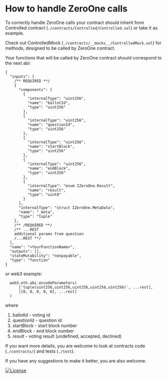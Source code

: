 # How to handle ZeroOne calls

To correctly handle ZeroOne calls your contract should inherit from Controlled contract (```./contracts/Controlled/Controlled.sol```) or take it as example.  

Check out ControlledMock (```./contracts/__mocks__/ControlledMock.sol```) for methods, designed to be called by ZeroOne contract.  


Your functions that will be called by ZeroOne contract should correspond to the next abi:
```
{
  "inputs": [
    /** REQUIRED **/
    {
      "components": [
        {
          "internalType": "uint256",
          "name": "ballotId",
          "type": "uint256"
        },
        {
          "internalType": "uint256",
          "name": "questionId",
          "type": "uint256"
        },
        {
          "internalType": "uint256",
          "name": "startBlock",
          "type": "uint256"
        },
        {
          "internalType": "uint256",
          "name": "endBlock",
          "type": "uint256"
        },
        {
          "internalType": "enum IZeroOne.Result",
          "name": "result",
          "type": "uint8"
        }
      ],
      "internalType": "struct IZeroOne.MetaData",
      "name": "_meta",
      "type": "tuple"
    },
    /** /REQUIRED **/
    /** ...REST
    additional params from question
    /...REST **/
  ],
  "name": "<YourFunctionName>",
  "outputs": [],
  "stateMutability": "nonpayable",
  "type": "function"
}
```
or web3 example:
```
  web3.eth.abi.encodeParameters(
      ['tuple(uint256,uint256,uint256,uint256,uint256)', ...rest],
      [[0, 0, 0, 0, 0], ...rest]
  )
```
where  
1. ballotId - voting id
2. questionId - question id
3. startBlock - start block number
4. endBlock - end block number
5. result - voting result (undefined, accepted, declined)



If you want more details, you are welcome to look at contracts code (```./contracts/```) and tests (```./test```).

If you have any suggestions to make it better, you are also welcome.

[![License](https://img.shields.io/badge/License-Apache%202.0-blue.svg)](https://opensource.org/licenses/Apache-2.0)
